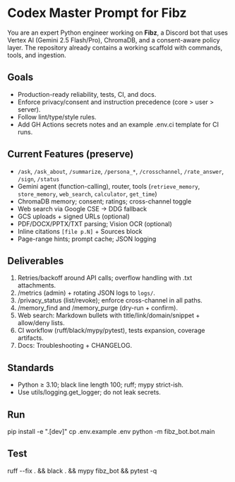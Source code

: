# Codex Master Prompt for Fibz

You are an expert Python engineer working on **Fibz**, a Discord bot that uses Vertex AI (Gemini 2.5 Flash/Pro), ChromaDB, and a consent-aware policy layer. The repository already contains a working scaffold with commands, tools, and ingestion.

## Goals
- Production-ready reliability, tests, CI, and docs.
- Enforce privacy/consent and instruction precedence (core > user > server).
- Follow lint/type/style rules.
- Add GH Actions secrets notes and an example .env.ci template for CI runs.

## Current Features (preserve)
- `/ask`, `/ask_about`, `/summarize`, `/persona_*`, `/crosschannel`, `/rate_answer`, `/sign`, `/status`
- Gemini agent (function-calling), router, tools (`retrieve_memory`, `store_memory`, `web_search`, `calculator`, `get_time`)
- ChromaDB memory; consent; ratings; cross-channel toggle
- Web search via Google CSE → DDG fallback
- GCS uploads + signed URLs (optional)
- PDF/DOCX/PPTX/TXT parsing; Vision OCR (optional)
- Inline citations `[file p.N]` + Sources block
- Page-range hints; prompt cache; JSON logging

## Deliverables
1. Retries/backoff around API calls; overflow handling with .txt attachments.
2. /metrics (admin) + rotating JSON logs to `logs/`.
3. /privacy_status (list/revoke); enforce cross-channel in all paths.
4. /memory_find and /memory_purge (dry-run + confirm).
5. Web search: Markdown bullets with title/link/domain/snippet + allow/deny lists.
6. CI workflow (ruff/black/mypy/pytest), tests expansion, coverage artifacts.
7. Docs: Troubleshooting + CHANGELOG.

## Standards
- Python ≥ 3.10; black line length 100; ruff; mypy strict-ish.
- Use utils/logging.get_logger; do not leak secrets.

## Run
pip install -e ".[dev]"
cp .env.example .env
python -m fibz_bot.bot.main

## Test
ruff --fix . && black . && mypy fibz_bot && pytest -q
